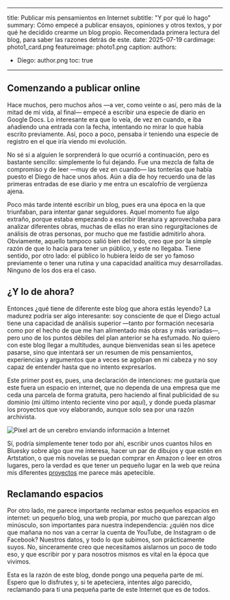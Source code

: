 ﻿---

title: Publicar mis pensamientos en Internet
subtitle: "Y por qué lo hago"
summary: Cómo empecé a publicar ensayos, opiniones y otros textos, y por qué he decidido crearme un blog propio. Recomendada primera lectura del blog, para saber las razones detrás de este.
date: 2025-07-19
cardimage: photo1_card.png
featureimage: photo1.png
caption: 
authors:

- Diego: author.png
toc: true

---

## Comenzando a publicar online

Hace muchos, pero muchos años —a ver, como veinte o así, pero más de la mitad de mi vida, al final— empecé a escribir una especie de diario en Google Docs. Lo interesante era que lo veía, de vez en cuando, e iba añadiendo una entrada con la fecha, intentando no mirar lo que había escrito previamente. Así, poco a poco, pensaba ir teniendo una especie de registro en el que iría viendo mi evolución.

No sé si a alguien le sorprenderá lo que ocurrió a continuación, pero es bastante sencillo: simplemente lo fui dejando. Fue una mezcla de falta de compromiso y de leer —muy de vez en cuando— las tonterías que había puesto el Diego de hace unos años. Aún a día de hoy recuerdo una de las primeras entradas de ese diario y me entra un escalofrío de vergüenza ajena.

Poco más tarde intenté escribir un blog, pues era una época en la que triunfaban, para intentar ganar seguidores. Aquel momento fue algo extraño, porque estaba empezando a escribir literatura y aprovechaba para analizar diferentes obras, muchas de ellas no eran sino regurgitaciones de análisis de otras personas, por mucho que me fastidie admitirlo ahora. Obviamente, aquello tampoco salió bien del todo, creo que por la simple razón de que lo hacía para tener un público, y este no llegaba. Tiene sentido, por otro lado: el público lo hubiera leído de ser yo famoso previamente o tener una rutina y una capacidad analítica muy desarrolladas. Ninguno de los dos era el caso.

## ¿Y lo de ahora?

Entonces ¿qué tiene de diferente este blog que ahora estás leyendo? La madurez podría ser algo interesante: soy consciente de que el Diego actual tiene una capacidad de análisis superior —tanto por formación necesaria como por el hecho de que me han alimentado más obras y más variadas—, pero uno de los puntos débiles del plan anterior se ha esfumado. No quiero con este blog llegar a multitudes, aunque bienvenidas sean si les apetece pasarse, sino que intentará ser un resumen de mis pensamientos, experiencias y argumentos que a veces se agolpan en mi cabeza y no soy capaz de entender hasta que no intento expresarlos.

Este primer post es, pues, una declaración de intenciones: me gustaría que este fuera un espacio en internet, que no dependa de una empresa que me ceda una parcela de forma gratuita, pero haciendo al final publicidad de su dominio (mi último intento reciente vino por aquí), y donde pueda plasmar los proyectos que voy elaborando, aunque solo sea por una razón archivista.

![Píxel art de un cerebro enviando información a Internet](/images/photo1.png "Píxel art de un cerebro descargando información a un monitor")

Sí, podría simplemente tener todo por ahí, escribir unos cuantos hilos en Bluesky sobre algo que me interesa, hacer un par de dibujos y que estén en Artstation, o que mis novelas se puedan comprar en Amazon o leer en otros lugares, pero la verdad es que tener un pequeño lugar en la web que reúna mis diferentes [proyectos](https://www.notion.so/proyectos) me parece más apetecible.

## Reclamando espacios

Por otro lado, me parece importante reclamar estos pequeños espacios en internet: un pequeño blog, una web propia, por mucho que parezcan algo minúsculo, son importantes para nuestra independencia: ¿quién nos dice que mañana no nos van a cerrar la cuenta de YouTube, de Instagram o de Facebook? Nuestros datos, y todo lo que subimos, son prácticamente suyos. No, sinceramente creo que necesitamos aislarnos un poco de todo eso, y que escribir por y para nosotros mismos es vital en la época que vivimos.

Esta es la razón de este blog, donde pongo una pequeña parte de mí. Espero que lo disfrutes y, si te apeteciera, intentes algo parecido, reclamando para ti una pequeña parte de este Internet que es de todos.